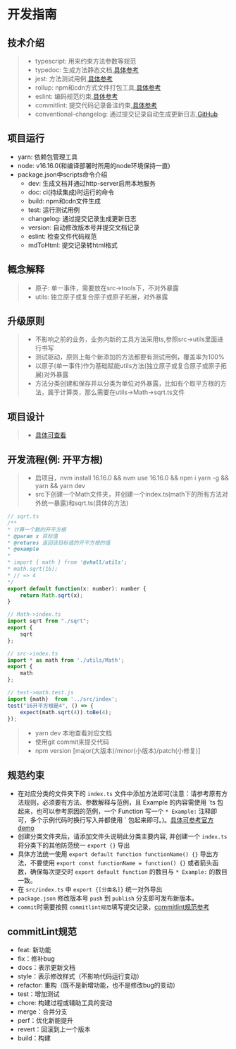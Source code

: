 # 开发指南

## 技术介绍
> * typescript: 用来约束方法参数等规范
> * typedoc: 生成方法静态文档,[具体参考](https://typedoc.org/guides/overview/)
> * jest: 方法测试用例,[具体参考](https://jestjs.io/docs/getting-started)
> * rollup: npm和cdn方式文件打包工具,[具体参考](https://rollupjs.org/guide/en/#overview)
> * eslint: 编码规范约束,[具体参考](http://eslint.cn/)
> * commitlint: 提交代码记录备注约束,[具体参考](https://commitlint.js.org/)
> * conventional-changelog: 通过提交记录自动生成更新日志,[GitHub](https://github.com/conventional-changelog/conventional-changelog)

## 项目运行
- yarn: 依赖包管理工具
- node: v16.16.0(和编译部署时所用的node环境保持一直)
- package.json中scripts命令介绍
  - dev: 生成文档并通过http-server启用本地服务
  - doc: ci(持续集成)时运行的命令
  - build: npm和cdn文件生成
  - test: 运行测试用例
  - changelog: 通过提交记录生成更新日志
  - version: 自动修改版本号并提交文档记录
  - eslint: 检查文件代码规范
  - mdToHtml: 提交记录转html格式

## 概念解释
> * 原子: 单一事件，需要放在src->tools下，不对外暴露
> * utils: 独立原子或复合原子或原子拓展，对外暴露

## 升级原则
> * 不影响之前的业务，业务内新的工具方法采用ts,参照src->utils里面进行书写
> * 测试驱动，原则上每个新添加的方法都要有测试用例，覆盖率为100%
> * 以原子(单一事件)作为基础赋能utils方法(独立原子或复合原子或原子拓展)对外暴露
> * 方法分类创建和保存并以分类为单位对外暴露，比如有个取平方根的方法，属于计算类，那么需要在utils->Math->sqrt.ts文件

## 项目设计
> * [具体可查看](http://wiki.vhallops.com/pages/viewpage.action?pageId=310542846)


## 开发流程(例: 开平方根)
> * 启项目，nvm install 16.16.0 && nvm use 16.16.0 && npm i yarn -g && yarn && yarn dev
> * src下创建一个Math文件夹，并创建一个index.ts(math下的所有方法对外统一暴露)和sqrt.ts(具体的方法)
```javascript
// sqrt.ts
/**
* 计算一个数的开平方根
* @param x 目标值
* @returns 返回该目标值的开平方根的值
* @example
*
* import { math } from '@vhall/utils';
* math.sqrt(16);
* // => 4
*/
export default function(x: number): number {
    return Math.sqrt(x);
}
```
```javascript
// Math->index.ts
import sqrt from "./sqrt";
export {
	sqrt
};
```
```javascript
// src->index.ts
import * as math from './utils/Math';
export {
    math
};
```
```javascript
// test->math.test.js
import {math}  from '../src/index';
test("16开平方根是4", () => {
    expect(math.sqrt(4)).toBe(4);
});
```
> * yarn dev 本地查看对应文档
> * 使用git commit来提交代码
> * npm version [major(大版本)/minor(小版本)/patch(小修复)]

## 规范约束
* 在对应分类的文件夹下的 `index.ts` 文件中添加方法即可(注意：请参考原有方法规则，必须要有方法、参数解释与范例，且 Example 的内容需使用 \`ts 包起来，也可以参考原因的范例，一个 Function 写一个 `* Example:` 注释即可，多个示例代码时换行写入并都使用 \` 包起来即可。)。[具体可参考官方demo](https://typedoc.org/tags/example/)
* 创建分类文件夹后，请添加文件头说明此分类主要内容, 并创建一个 `index.ts` 将分类下的其他防范统一 `export {}` 导出
* 具体方法统一使用 `export default function functionName() {}` 导出方法，不要使用 `export const functionName = function() {}` 或者箭头函数，确保每次提交时 `export default function` 的数目与 `* Example:` 的数目一致。
* 在 `src/index.ts` 中 `export {[分类名]}` 统一对外导出
* `package.json` 修改版本号 `push` 到 `publish` 分支即可发布新版本。
* `commit`时需要按照 `commitlint规范`填写提交记录，[commitlint规范参考](https://github.com/conventional-changelog/commitlint/#what-is-commitlint)

## commitLint规范
* feat: 新功能
* fix：修补bug
* docs：表示更新文档
* style：表示修改样式（不影响代码运行变动）
* refactor: 重构（既不是新增功能，也不是修改bug的变动）
* test：增加测试
* chore: 构建过程或辅助工具的变动
* merge：合并分支
* perf：优化新能提升
* revert：回滚到上一个版本
* build：构建